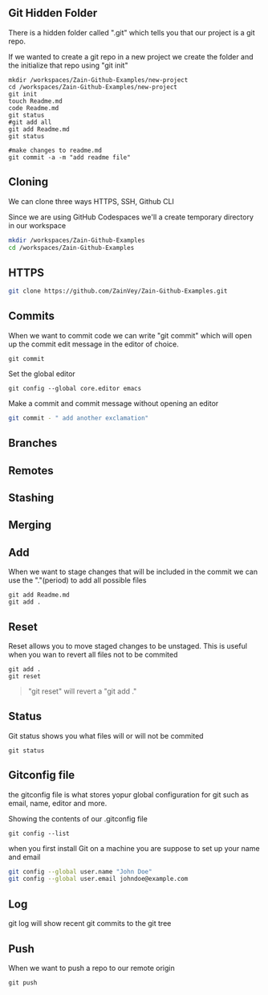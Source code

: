 ## Git Hidden Folder

There is a hidden folder called ".git" which tells you that our project is a git repo.

If we wanted to create a git repo in a new project we create the folder and the initialize that repo using "git init"

```
mkdir /workspaces/Zain-Github-Examples/new-project
cd /workspaces/Zain-Github-Examples/new-project
git init
touch Readme.md
code Readme.md
git status
#git add all
git add Readme.md
git status

#make changes to readme.md
git commit -a -m "add readme file"
```

## Cloning

We can clone three ways HTTPS, SSH, Github CLI

Since we are using GitHub Codespaces we'll a create temporary directory in our workspace

```sh
mkdir /workspaces/Zain-Github-Examples
cd /workspaces/Zain-Github-Examples
```


## HTTPS

```sh
git clone https://github.com/ZainVey/Zain-Github-Examples.git
```

## Commits

When we want to commit code we can write "git commit" which will open
up the commit edit message in the editor of choice.

```
git commit
```
Set the global editor
```
git config --global core.editor emacs
```
Make a commit and commit message without opening an editor
```sh
git commit - " add another exclamation"
```
## Branches

## Remotes

## Stashing

## Merging

## Add

When we want to stage changes that will be included in the commit 
we can use the "."(period) to add all possible files

```
git add Readme.md
git add .
```

## Reset

Reset allows you to move staged changes to be unstaged.
This is useful when you wan to revert all files not to be commited

```
git add .
git reset
```
>"git reset" will revert a "git add ."

## Status

Git status shows you what files will or will not be commited

```
git status
```

## Gitconfig file

the gitconfig file is what stores yopur global configuration for git such as 
email, name, editor and more.

Showing the contents of our .gitconfig file
```
git config --list
```

when you first install Git on a machine you are suppose to set up your name
and email

```sh
git config --global user.name "John Doe"
git config --global user.email johndoe@example.com
```

## Log

git log will show recent git commits to the git tree

## Push

When we want to push a repo to our remote origin

```
git push
```
